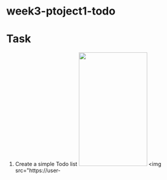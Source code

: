 # week3-ptoject1-todo



# Task 
1. Create a simple Todo list 
<img src="https://user-images.githubusercontent.com/44459664/137014415-3f788db4-9d9f-4517-9fd0-3366ac24996c.png" width="180" height="300"/> <img src="https://user-


